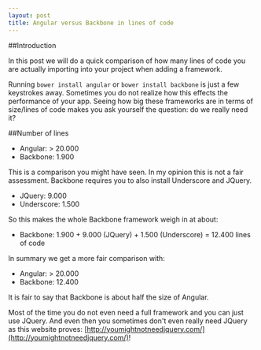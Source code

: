 ```yaml
---
layout: post
title: Angular versus Backbone in lines of code
---
```

##Introduction

In this post we will do a quick comparison of how many lines of code you are 
actually importing into your project when adding a framework. 

Running ```bower install angular``` or ```bower install backbone``` is just a few keystrokes away. Sometimes 
you do not realize how this effects the performance of your app. Seeing how big these frameworks 
are in terms of size/lines of code makes you ask yourself the question: do we really need it?

##Number of lines 

- Angular: > 20.000
- Backbone: 1.900

This is a comparison you might have seen. In my opinion this is not a fair assessment. Backbone requires
you to also install Underscore and JQuery.

- JQuery: 9.000
- Underscore: 1.500

So this makes the whole Backbone framework weigh in at about:

- Backbone: 1.900 + 9.000 (JQuery) + 1.500 (Underscore) = 12.400 lines of code

In summary we get a more fair comparison with:

- Angular: > 20.000
- Backbone: 12.400

It is fair to say that Backbone is about half the size of Angular.

Most of the time you do not even need a full framework and you can just use JQuery. And even then
you sometimes don't even really need JQuery as this website proves: [http://youmightnotneedjquery.com/](http://youmightnotneedjquery.com/)!